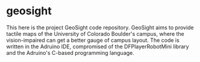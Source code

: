 # geosight
This here is the project GeoSight code repository. GeoSight aims to provide tactile maps of the University of Colorado Boulder's campus, where the vision-impaired can get a better gauge of campus layout. 
The code is written in the Adruino IDE, compromised of the DFPlayerRobotMini library and the Adruino's C-based programming language.
